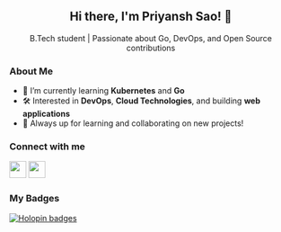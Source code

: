 
<!-- Welcome Message -->
<h2 align="center">Hi there, I'm Priyansh Sao! 👋</h2>

<p align="center">
  B.Tech student | Passionate about Go, DevOps, and Open Source contributions
</p>

<!-- About Me Section -->
### About Me

- 🌱 I’m currently learning **Kubernetes** and **Go**
- 🛠 Interested in **DevOps**, **Cloud Technologies**, and building **web applications**
- 🚀 Always up for learning and collaborating on new projects!

<!-- Social Links -->
### Connect with me

[<img src="https://img.icons8.com/color/48/000000/linkedin.png" width="30px"/>](https://www.linkedin.com/in/priyansh-sao-894737301/)
[<img src="https://img.icons8.com/color/48/000000/twitter.png" width="30px"/>](https://x.com/priyanshsao06)


<h3>My Badges</h3>
<p>
  <a href="https://holopin.io/@priyanshsao">
    <img src="https://holopin.me/priyanshsao" alt="Holopin badges" />
  </a>
</p>

